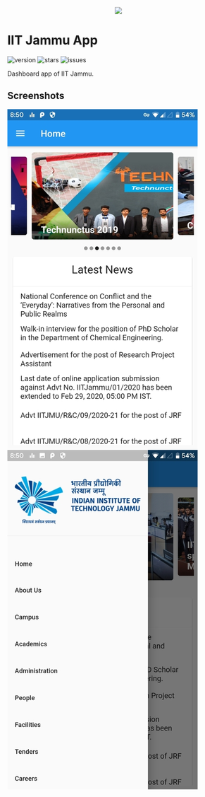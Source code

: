 <p style="text-align:center" align="center">

<img src="assets/logo.png">

</p>

# IIT Jammu App
![version](https://img.shields.io/github/release/vikasgola/iitjammu.svg?style=popout)
![stars](https://img.shields.io/github/stars/vikasgola/iitjammu.svg?style=popout)
![issues](https://img.shields.io/github/issues/vikasgola/iitjammu.svg?style=popout)

Dashboard app of IIT Jammu.

## Screenshots
![Screenshot](screenshots/home-small.jpg) ![Screenshot](screenshots/drawer-small.jpg)

